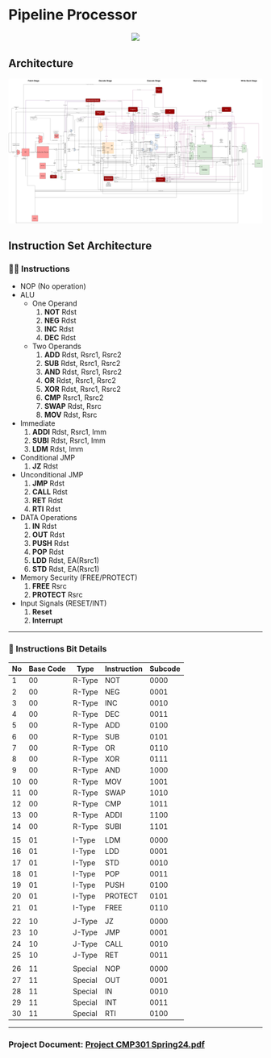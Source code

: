 # Pipeline Processor
<div align="center">
    <img src="https://cdn.dribbble.com/users/1366606/screenshots/8075231/media/e971c24ffcfc453ec6c21accb4acbec8.gif" width="300" />
</div>

## Architecture
![Diagram](./Diagram.drawio.svg)

## Instruction Set Architecture

### 👨‍💻 Instructions

- NOP (No operation)
- ALU
    - One Operand
        1. **NOT** Rdst
        2. **NEG** Rdst
        3. **INC** Rdst
        4. **DEC** Rdst
    - Two Operands
        1. **ADD** Rdst, Rsrc1, Rsrc2 
        2. **SUB** Rdst, Rsrc1, Rsrc2
        3. **AND** Rdst, Rsrc1, Rsrc2
        4. **OR** Rdst, Rsrc1, Rsrc2
        5. **XOR** Rdst, Rsrc1, Rsrc2 
        6. **CMP** Rsrc1, Rsrc2
        7. **SWAP** Rdst, Rsrc
        8. **MOV** Rdst, Rsrc
- Immediate
    1. **ADDI** Rdst, Rsrc1, Imm
    2. **SUBI** Rdst, Rsrc1, Imm
    3. **LDM** Rdst, Imm
- Conditional JMP
    1. **JZ** Rdst
- Unconditional JMP
    1. **JMP** Rdst
    2. **CALL** Rdst
    3. **RET** Rdst
    4. **RTI** Rdst
- DATA Operations
    1. **IN** Rdst 
    2. **OUT** Rdst
    3. **PUSH** Rdst
    4. **POP** Rdst
    5. **LDD** Rdst, EA(Rsrc1)
    6. **STD** Rdst, EA(Rsrc1)
- Memory Security (FREE/PROTECT)
    1. **FREE** Rsrc
    2. **PROTECT** Rsrc
- Input Signals (RESET/INT)
    1. **Reset**
    2. **Interrupt**
<hr>

### 📄 Instructions Bit Details

| No | Base Code | Type | Instruction | Subcode |
|----|-----------|------|-------------|---------|
| 1  |     00    | R-Type | NOT  | 0000 |
| 2  |     00    | R-Type | NEG  | 0001 |
| 3  |     00    | R-Type | INC  | 0010 |
| 4  |     00    | R-Type | DEC  | 0011 |
| 5  |     00    | R-Type | ADD  | 0100 |
| 6  |     00    | R-Type | SUB  | 0101 |
| 7  |     00    | R-Type | OR   | 0110 |
| 8  |     00    | R-Type | XOR  | 0111 |
| 9  |     00    | R-Type | AND  | 1000 |
| 10 |     00    | R-Type | MOV  | 1001 |
| 11 |     00    | R-Type | SWAP | 1010 |
| 12 |     00    | R-Type | CMP  | 1011 |
| 13 |     00    | R-Type | ADDI | 1100 |
| 14 |     00    | R-Type | SUBI | 1101 |
|  					   	                |
| 15 |     01    | I-Type | LDM  | 0000 |
| 16 |     01    | I-Type | LDD  | 0001 |
| 17 |     01    | I-Type | STD  | 0010 |
| 18 |     01    | I-Type | POP  | 0011 |
| 19 |     01    | I-Type | PUSH | 0100 |
| 20 |     01    | I-Type |PROTECT| 0101 |
| 21 |     01    | I-Type | FREE  | 0110 |
|  					   	                |
| 22 |     10    | J-Type | JZ   | 0000 |
| 23 |     10    | J-Type | JMP  | 0001 |
| 24 |     10    | J-Type | CALL | 0010 |
| 25 |     10    | J-Type | RET  | 0011 |
|  					   	                |
| 26 |     11    | Special| NOP  | 0000 |
| 27 |     11    | Special| OUT  | 0001 |
| 28 |     11    | Special| IN   | 0010 |
| 29 |     11    | Special| INT  | 0011 |
| 30 |     11    | Special| RTI  | 0100 |

<hr>

### Project Document: [Project CMP301 Spring24.pdf](https://drive.google.com/file/d/17U7R_q8giNUnOumMk2kJQas2t6kr-Ozq/view?usp=sharing)
